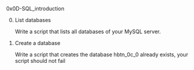 0x0D-SQL_introduction

0. List databases
	
	Write a script that lists all databases of your MySQL server.

1. Create a database
		
	Write a script that creates the database hbtn_0c_0 already exists, your script should not fail
